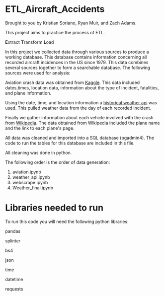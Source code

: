 # ETL_Aircraft_Accidents

Brought to you by Kristian Soriano, Ryan Muir, and Zach Adams.

This project aims to practice the process of ETL. 

**E**xtract
**T**ransform
**L**oad

In this project we collected data through various sources to produce a working database. This database contains information concerning all recorded aircraft incidences in the US since 1979. This data combines several sources together to form a searchable database. The following sources were used for analysis:

Aviation crash data was obtained from [Kaggle](https://www.kaggle.com/khsamaha/aviation-accident-database-synopses). This data included dates,times, location data, information about the type of incident, fatalities, and plane information.

Using the date, time, and location information a [historical weather api](https://www.visualcrossing.com/resources/documentation/weather-api/weather-api-documentation/) was used. This pulled weather data from the day of each recorded incident.

Finally we gather information about each vehicle involved with the crash from [Wikipedia](https://www.wikipedia.org/). The data obtained from Wikipedia included the plane name and the link to each plane's page.

All data was cleaned and imported into a SQL database (pgadmin4). The code to run the tables for this database are included in this file.

All cleaning was done in python. 

The following order is the order of data generation:

1) aviation.ipynb
2) weather_api.ipynb
3) webscrape.ipynb
4) Weather_final.ipynb

# Libraries needed to run

To run this code you will need the following python libraries:

pandas

splinter

bs4

json

time

datetime

requests


